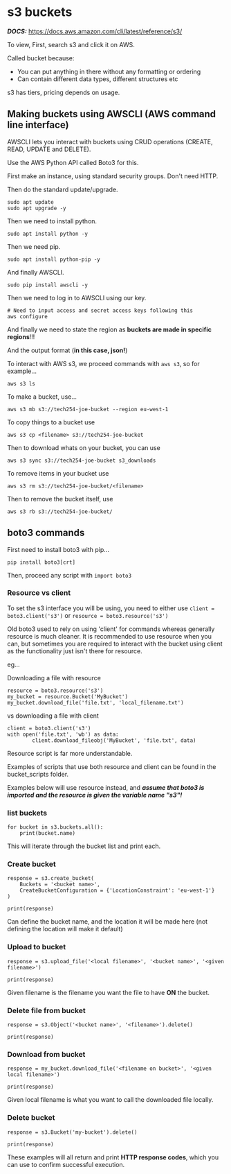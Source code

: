 # s3 buckets

***DOCS:*** https://docs.aws.amazon.com/cli/latest/reference/s3/

To view, First, search s3 and click it on AWS.

Called bucket because:
- You can put anything in there without any formatting or ordering
- Can contain different data types, different structures etc

s3 has tiers, pricing depends on usage.

## Making buckets using AWSCLI (AWS command line interface)

AWSCLI lets you interact with buckets using CRUD operations (CREATE, READ, UPDATE and DELETE).

Use the AWS Python API called Boto3 for this.

First make an instance, using standard security groups. Don't need HTTP.

Then do the standard update/upgrade.

``` 
sudo apt update
sudo apt upgrade -y
```

Then we need to install python.

```
sudo apt install python -y
```

Then we need pip.

```
sudo apt install python-pip -y
```

And finally AWSCLI.

``` 
sudo pip install awscli -y
```

Then we need to log in to AWSCLI using our key.

``` 
# Need to input access and secret access keys following this
aws configure
```

And finally we need to state the region as **buckets are made in specific regions**!!!

And the output format (**in this case, json!**)

To interact with AWS s3, we proceed commands with `aws s3`, so for example...
```
aws s3 ls
```

To make a bucket, use...
```
aws s3 mb s3://tech254-joe-bucket --region eu-west-1
```

To copy things to a bucket use 
```
aws s3 cp <filename> s3://tech254-joe-bucket
```

Then to download whats on your bucket, you can use
``` 
aws s3 sync s3://tech254-joe-bucket s3_downloads
```

To remove items in your bucket use
``` 
aws s3 rm s3://tech254-joe-bucket/<filename>
```

Then to remove the bucket itself, use 
```
aws s3 rb s3://tech254-joe-bucket/
```

## boto3 commands

First need to install boto3 with pip...
``` 
pip install boto3[crt]
```

Then, proceed any script with `import boto3`

### Resource vs client

To set the s3 interface you will be using, you need to either use `client = boto3.client('s3')` or `resource = boto3.resource('s3')`

Old boto3 used to rely on using 'client' for commands whereas generally resource is much cleaner. It is recommended to use resource when you can, but sometimes you are required to interact with the bucket using client as the functionality just isn't there for resource.

eg...

Downloading a file with resource
```
resource = boto3.resource('s3')
my_bucket = resource.Bucket('MyBucket')
my_bucket.download_file('file.txt', 'local_filename.txt')
```
vs downloading a file with client
``` 
client = boto3.client('s3')
with open('file.txt', 'wb') as data:
        client.download_fileobj('MyBucket', 'file.txt', data)
```

Resource script is far more understandable.

Examples of scripts that use both resource and client can be found in the bucket_scripts folder.

Examples below will use resource instead, and ***assume that boto3 is imported and the resource is given the variable name "s3"!***

### list buckets
```
for bucket in s3.buckets.all():
    print(bucket.name)
```
This will iterate through the bucket list and print each.

### Create bucket
```
response = s3.create_bucket(
    Buckets = '<bucket name>',
    CreateBucketConfiguration = {'LocationConstraint': 'eu-west-1'}
)

print(response)
```
Can define the bucket name, and the location it will be made here (not defining the location will make it default)

### Upload to bucket
``` 
response = s3.upload_file('<local filename>', '<bucket name>', '<given filename>')

print(response)
```
Given filename is the filename you want the file to have **ON** the bucket.

### Delete **file** from bucket
```
response = s3.Object('<bucket name>', '<filename>').delete()

print(response)
```

### Download from bucket
```
response = my_bucket.download_file('<filename on bucket>', '<given local filename>')

print(response)
```
Given local filename is what you want to call the downloaded file locally.

### Delete bucket

```
response = s3.Bucket('my-bucket').delete()

print(response)
```

These examples will all return and print **HTTP response codes**, which you can use to confirm successful execution.